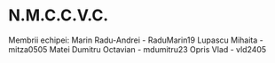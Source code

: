# N.M.C.C.V.C.

Membrii echipei:
Marin Radu-Andrei - RaduMarin19
Lupascu Mihaita - mitza0505
Matei Dumitru Octavian - mdumitru23
Opris Vlad - vld2405
